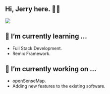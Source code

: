 ## Hi, Jerry here. 👋🦾
<img src="https://readme-typing-svg.herokuapp.com?lines=Hey+There!;Welcome+to+my+GitHub!;I+am+a+Full+Stack+Developer;&center=true&width=500&height=60" />


<!--
**JerryVincent/JerryVincent** is a ✨ _special_ ✨ repository because its `README.md` (this file) appears on your GitHub profile.

Here are some ideas to get you started:

- 🔭 I’m currently working on ...
- 🌱 I’m currently learning ...
- 👯 I’m looking to collaborate on ...
- 🤔 I’m looking for help with ...
- 💬 Ask me about ...
- 📫 How to reach me: ...
- 😄 Pronouns: ...
- ⚡ Fun fact: ...
-->
## 🌱 I’m currently learning ...
- Full Stack Development.
- Remix Framework.
## 🔭 I’m currently working on ...
- openSenseMap.
- Adding new features to the existing software.

